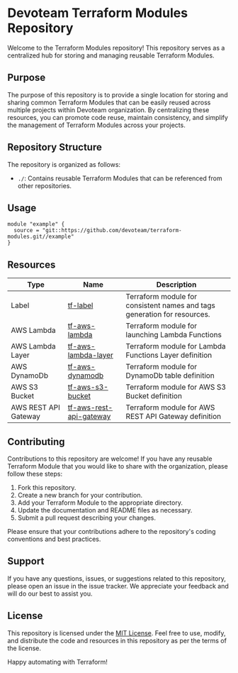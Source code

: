 <!-- Space: DCG -->
<!-- Parent: Devoteam A Cloud Germany -->
<!-- Parent: Tech Documentation -->
<!-- Title: Devoteam Terraform Modules Repository -->

<!-- Include: ./disclaimer.md -->

# Devoteam Terraform Modules Repository

Welcome to the Terraform Modules repository! This repository serves as a centralized hub for storing and managing reusable Terraform Modules.

## Purpose

The purpose of this repository is to provide a single location for storing and sharing common Terraform Modules that can be easily reused across multiple projects within Devoteam organization. By centralizing these resources, you can promote code reuse, maintain consistency, and simplify the management of Terraform Modules across your projects.

## Repository Structure

The repository is organized as follows:

- `./`: Contains reusable Terraform Modules that can be referenced from other repositories.

## Usage

```
module "example" {
  source = "git::https://github.com/devoteam/terraform-modules.git//example"
}

```


## Resources
| Type   | Name         | Description                         |
|--------|--------------|-------------------------------------|
| Label  | [tf-label](https://github.com/Devoteam/terraform-modules/tree/main/tf-label)        | Terraform module for consistent names and tags generation for resources.  |
| AWS Lambda | [tf-aws-lambda](https://github.com/Devoteam/terraform-modules/tree/main/tf-aws-lambda)        | Terraform module for launching Lambda Functions  |
| AWS Lambda Layer | [tf-aws-lambda-layer](https://github.com/Devoteam/terraform-modules/tree/main/tf-aws-lambda-layer)        | Terraform module for Lambda Functions Layer definition  |
| AWS DynamoDb | [tf-aws-dynamodb](https://github.com/Devoteam/terraform-modules/tree/main/tf-aws-dynamodb)        | Terraform module for DynamoDb table definition  |
| AWS S3 Bucket | [tf-aws-s3-bucket](https://github.com/Devoteam/terraform-modules/tree/main/tf-aws-s3-bucket)        | Terraform module for AWS S3 Bucket definition  |
| AWS REST API Gateway | [tf-aws-rest-api-gateway](https://github.com/Devoteam/terraform-modules/tree/main/tf-aws-rest-api-gateway)        | Terraform module for AWS REST API Gateway definition  |

## Contributing

Contributions to this repository are welcome! If you have any reusable Terraform Module that you would like to share with the organization, please follow these steps:

1. Fork this repository.
2. Create a new branch for your contribution.
3. Add your Terraform Module to the appropriate directory.
4. Update the documentation and README files as necessary.
5. Submit a pull request describing your changes.

Please ensure that your contributions adhere to the repository's coding conventions and best practices.

## Support

If you have any questions, issues, or suggestions related to this repository, please open an issue in the issue tracker. We appreciate your feedback and will do our best to assist you.

## License

This repository is licensed under the [MIT License](LICENSE). Feel free to use, modify, and distribute the code and resources in this repository as per the terms of the license.

Happy automating with Terraform!